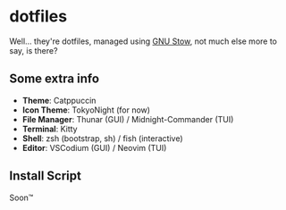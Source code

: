 # dotfiles

Well... they're dotfiles, managed using [GNU Stow](https://www.gnu.org/software/stow/), not much else more to say, is there?

## Some extra info

- **Theme**: Catppuccin
- **Icon Theme**: TokyoNight (for now)
- **File Manager**: Thunar (GUI) / Midnight-Commander (TUI)
- **Terminal**: Kitty
- **Shell**: zsh (bootstrap, sh) / fish (interactive)
- **Editor**: VSCodium (GUI) / Neovim (TUI)

## Install Script

Soon™
